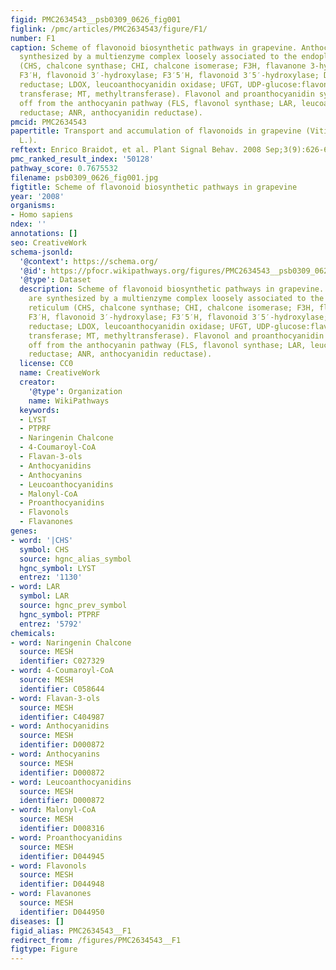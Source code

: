 ```yaml
---
figid: PMC2634543__psb0309_0626_fig001
figlink: /pmc/articles/PMC2634543/figure/F1/
number: F1
caption: Scheme of flavonoid biosynthetic pathways in grapevine. Anthocyanins are
  synthesized by a multienzyme complex loosely associated to the endoplasmic reticulum
  (CHS, chalcone synthase; CHI, chalcone isomerase; F3H, flavanone 3-hydroxylase;
  F3′H, flavonoid 3′-hydroxylase; F3′5′H, flavonoid 3′5′-hydroxylase; DFR, dihydroflavonol
  reductase; LDOX, leucoanthocyanidin oxidase; UFGT, UDP-glucose:flavonoid 3-O-glucosyl
  transferase; MT, methyltransferase). Flavonol and proanthocyanidin syntheses branch
  off from the anthocyanin pathway (FLS, flavonol synthase; LAR, leucoanthocyanidin
  reductase; ANR, anthocyanidin reductase).
pmcid: PMC2634543
papertitle: Transport and accumulation of flavonoids in grapevine (Vitis vinifera
  L.).
reftext: Enrico Braidot, et al. Plant Signal Behav. 2008 Sep;3(9):626-632.
pmc_ranked_result_index: '50128'
pathway_score: 0.7675532
filename: psb0309_0626_fig001.jpg
figtitle: Scheme of flavonoid biosynthetic pathways in grapevine
year: '2008'
organisms:
- Homo sapiens
ndex: ''
annotations: []
seo: CreativeWork
schema-jsonld:
  '@context': https://schema.org/
  '@id': https://pfocr.wikipathways.org/figures/PMC2634543__psb0309_0626_fig001.html
  '@type': Dataset
  description: Scheme of flavonoid biosynthetic pathways in grapevine. Anthocyanins
    are synthesized by a multienzyme complex loosely associated to the endoplasmic
    reticulum (CHS, chalcone synthase; CHI, chalcone isomerase; F3H, flavanone 3-hydroxylase;
    F3′H, flavonoid 3′-hydroxylase; F3′5′H, flavonoid 3′5′-hydroxylase; DFR, dihydroflavonol
    reductase; LDOX, leucoanthocyanidin oxidase; UFGT, UDP-glucose:flavonoid 3-O-glucosyl
    transferase; MT, methyltransferase). Flavonol and proanthocyanidin syntheses branch
    off from the anthocyanin pathway (FLS, flavonol synthase; LAR, leucoanthocyanidin
    reductase; ANR, anthocyanidin reductase).
  license: CC0
  name: CreativeWork
  creator:
    '@type': Organization
    name: WikiPathways
  keywords:
  - LYST
  - PTPRF
  - Naringenin Chalcone
  - 4-Coumaroyl-CoA
  - Flavan-3-ols
  - Anthocyanidins
  - Anthocyanins
  - Leucoanthocyanidins
  - Malonyl-CoA
  - Proanthocyanidins
  - Flavonols
  - Flavanones
genes:
- word: '|CHS'
  symbol: CHS
  source: hgnc_alias_symbol
  hgnc_symbol: LYST
  entrez: '1130'
- word: LAR
  symbol: LAR
  source: hgnc_prev_symbol
  hgnc_symbol: PTPRF
  entrez: '5792'
chemicals:
- word: Naringenin Chalcone
  source: MESH
  identifier: C027329
- word: 4-Coumaroyl-CoA
  source: MESH
  identifier: C058644
- word: Flavan-3-ols
  source: MESH
  identifier: C404987
- word: Anthocyanidins
  source: MESH
  identifier: D000872
- word: Anthocyanins
  source: MESH
  identifier: D000872
- word: Leucoanthocyanidins
  source: MESH
  identifier: D000872
- word: Malonyl-CoA
  source: MESH
  identifier: D008316
- word: Proanthocyanidins
  source: MESH
  identifier: D044945
- word: Flavonols
  source: MESH
  identifier: D044948
- word: Flavanones
  source: MESH
  identifier: D044950
diseases: []
figid_alias: PMC2634543__F1
redirect_from: /figures/PMC2634543__F1
figtype: Figure
---
```

